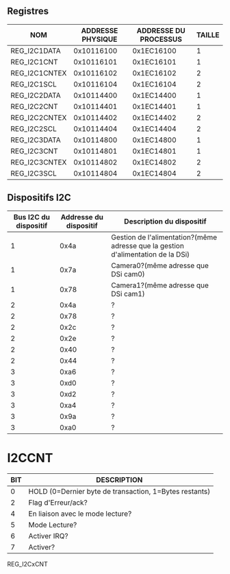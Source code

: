 ## Registres

| NOM           | ADDRESSE PHYSIQUE | ADDRESSE DU PROCESSUS | TAILLE |
|---------------|-------------------|-----------------------|--------|
| REG_I2C1DATA  | 0x10116100        | 0x1EC16100            | 1      |
| REG_I2C1CNT   | 0x10116101        | 0x1EC16101            | 1      |
| REG_I2C1CNTEX | 0x10116102        | 0x1EC16102            | 2      |
| REG_I2C1SCL   | 0x10116104        | 0x1EC16104            | 2      |
| REG_I2C2DATA  | 0x10114400        | 0x1EC14400            | 1      |
| REG_I2C2CNT   | 0x10114401        | 0x1EC14401            | 1      |
| REG_I2C2CNTEX | 0x10114402        | 0x1EC14402            | 2      |
| REG_I2C2SCL   | 0x10114404        | 0x1EC14404            | 2      |
| REG_I2C3DATA  | 0x10114800        | 0x1EC14800            | 1      |
| REG_I2C3CNT   | 0x10114801        | 0x1EC14801            | 1      |
| REG_I2C3CNTEX | 0x10114802        | 0x1EC14802            | 2      |
| REG_I2C3SCL   | 0x10114804        | 0x1EC14804            | 2      |

## Dispositifs I2C

| Bus I2C du dispositif | Addresse du dispositif | Description du dispositif                                                        |
|-----------------------|------------------------|----------------------------------------------------------------------------------|
| 1                     | 0x4a                   | Gestion de l'alimentation?(même adresse que la gestion d'alimentation de la DSi) |
| 1                     | 0x7a                   | Camera0?(même adresse que DSi cam0)                                              |
| 1                     | 0x78                   | Camera1?(même adresse que DSi cam1)                                              |
| 2                     | 0x4a                   | ?                                                                                |
| 2                     | 0x78                   | ?                                                                                |
| 2                     | 0x2c                   | ?                                                                                |
| 2                     | 0x2e                   | ?                                                                                |
| 2                     | 0x40                   | ?                                                                                |
| 2                     | 0x44                   | ?                                                                                |
| 3                     | 0xa6                   | ?                                                                                |
| 3                     | 0xd0                   | ?                                                                                |
| 3                     | 0xd2                   | ?                                                                                |
| 3                     | 0xa4                   | ?                                                                                |
| 3                     | 0x9a                   | ?                                                                                |
| 3                     | 0xa0                   | ?                                                                                |

# I2CCNT

| BIT | DESCRIPTION                                            |
|-----|--------------------------------------------------------|
| 0   | HOLD (0=Dernier byte de transaction, 1=Bytes restants) |
| 2   | Flag d'Erreur/ack?                                     |
| 4   | En liaison avec le mode lecture?                       |
| 5   | Mode Lecture?                                          |
| 6   | Activer IRQ?                                           |
| 7   | Activer?                                               |

REG_I2CxCNT